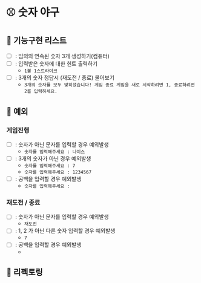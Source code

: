 # ⚾️ 숫자 야구

## 📗 기능구현 리스트
- [ ] : 임의의 연속된 숫자 3개 생성하기(컴퓨터)
- [ ] : 입력받은 숫자에 대한 힌트 출력하기
    - `1볼 1스트라이크`
- [ ] : 3개의 숫자 정답시 (재도전 / 종료) 물어보기
    - `3개의 숫자를 모두 맞히셨습니다! 게임 종료
      게임을 새로 시작하려면 1, 종료하려면 2를 입력하세요.`
## 📕 예외

### 게임진행
- [ ] : 숫자가 아닌 문자를 입력할 경우 예외발생
    - `숫자를 입력해주세요 : 나이스`
- [ ] : 3개의 숫자가 아닌 경우 예외발생
    - `숫자를 입력해주세요 : 7`
    - `숫자를 입력해주세요 : 1234567`
- [ ] : 공백을 입력할 경우 예외발생
    - `숫자를 입력해주세요 : `

### 재도전 / 종료
- [ ] : 숫자가 아닌 문자를 입력할 경우 예외발생
    - `재도전`
- [ ] : 1, 2 가 아닌 다른 숫자 입력할 경우 예외발생
    - `7`
- [ ] : 공백을 입력할 경우 예외발생
    - ` `

## 📖 리펙토링